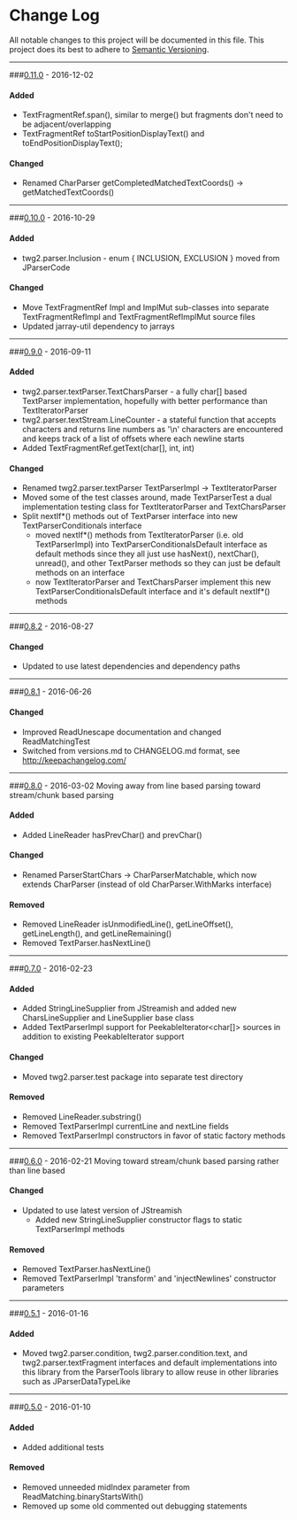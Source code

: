 # Change Log
All notable changes to this project will be documented in this file.
This project does its best to adhere to [Semantic Versioning](http://semver.org/).


--------
###[0.11.0](N/A) - 2016-12-02
#### Added
* TextFragmentRef.span(), similar to merge() but fragments don't need to be adjacent/overlapping
* TextFragmentRef toStartPositionDisplayText() and toEndPositionDisplayText();

#### Changed
* Renamed CharParser getCompletedMatchedTextCoords() -> getMatchedTextCoords()


--------
###[0.10.0](https://github.com/TeamworkGuy2/JTextParser/commit/4bb5366437e458c1edb6b1234fdfe8694c025a9f) - 2016-10-29
#### Added
* twg2.parser.Inclusion - enum { INCLUSION, EXCLUSION } moved from JParserCode

#### Changed
* Move TextFragmentRef Impl and ImplMut sub-classes into separate TextFragmentRefImpl and TextFragmentRefImplMut source files
* Updated jarray-util dependency to jarrays


--------
###[0.9.0](https://github.com/TeamworkGuy2/JTextParser/commit/31345bf6e53f3ab419a0cde0dc99d67277239fa7) - 2016-09-11
#### Added
* twg2.parser.textParser.TextCharsParser - a fully char[] based TextParser implementation, hopefully with better performance than TextIteratorParser
* twg2.parser.textStream.LineCounter - a stateful function that accepts characters and returns line numbers as '\n' characters are encountered and keeps track of a list of offsets where each newline starts
* Added TextFragmentRef.getText(char[], int, int)

#### Changed
* Renamed twg2.parser.textParser TextParserImpl -> TextIteratorParser
* Moved some of the test classes around, made TextParserTest a dual implementation testing class for TextIteratorParser and TextCharsParser
* Split nextIf*() methods out of TextParser interface into new TextParserConditionals interface
  * moved nextIf*() methods from TextIteratorParser (i.e. old TextParserImpl) into TextParserConditionalsDefault interface as default methods since they all just use hasNext(), nextChar(), unread(), and other TextParser methods so they can just be default methods on an interface
  * now TextIteratorParser and TextCharsParser implement this new TextParserConditionalsDefault interface and it's default nextIf*() methods


--------
###[0.8.2](https://github.com/TeamworkGuy2/JTextParser/commit/65c75d28db4c919fd225944762a0ba57e80842d2) - 2016-08-27
#### Changed
* Updated to use latest dependencies and dependency paths


--------
###[0.8.1](https://github.com/TeamworkGuy2/JTextParser/commit/8609d66ef57071440baa27d24faced84fe8e781f) - 2016-06-26
#### Changed
* Improved ReadUnescape documentation and changed ReadMatchingTest
* Switched from versions.md to CHANGELOG.md format, see http://keepachangelog.com/


--------
###[0.8.0](https://github.com/TeamworkGuy2/JTextParser/commit/30313e409b66854c996c35526076fdfc48199775) - 2016-03-02
Moving away from line based parsing toward stream/chunk based parsing

#### Added
* Added LineReader hasPrevChar() and prevChar()

#### Changed
* Renamed ParserStartChars -> CharParserMatchable, which now extends CharParser (instead of old CharParser.WithMarks interface)

#### Removed
* Removed LineReader isUnmodifiedLine(), getLineOffset(), getLineLength(), and getLineRemaining()
* Removed TextParser.hasNextLine()


--------
###[0.7.0](https://github.com/TeamworkGuy2/JTextParser/commit/391997f99f5c4284732417c5bfe44a6430caa072) - 2016-02-23
#### Added
* Added StringLineSupplier from JStreamish and added new CharsLineSupplier and LineSupplier base class
* Added TextParserImpl support for PeekableIterator<char[]> sources in addition to existing PeekableIterator<String> support

#### Changed
* Moved twg2.parser.test package into separate test directory

#### Removed
* Removed LineReader.substring()
* Removed TextParserImpl currentLine and nextLine fields
* Removed TextParserImpl constructors in favor of static factory methods


--------
###[0.6.0](https://github.com/TeamworkGuy2/JTextParser/commit/ce375f75724a7aeae15722fbbd492a5a7530d1d7) - 2016-02-21
Moving toward stream/chunk based parsing rather than line based

#### Changed
* Updated to use latest version of JStreamish
  * Added new StringLineSupplier constructor flags to static TextParserImpl methods

#### Removed
* Removed TextParser.hasNextLine()
* Removed TextParserImpl 'transform' and 'injectNewlines' constructor parameters


--------
###[0.5.1](https://github.com/TeamworkGuy2/JTextParser/commit/384b85ffa5d606e89173e7cdbe0003487f86d7ed) - 2016-01-16
#### Added
* Moved twg2.parser.condition, twg2.parser.condition.text, and twg2.parser.textFragment interfaces and default implementations into this library from the ParserTools library to allow reuse in other libraries such as JParserDataTypeLike


--------
###[0.5.0](https://github.com/TeamworkGuy2/JTextParser/commit/caf97ef82556fbd36f978a74af53d82ae7a6161a) - 2016-01-10
#### Added
* Added additional tests

#### Removed
* Removed unneeded midIndex parameter from ReadMatching.binaryStartsWith()
* Removed up some old commented out debugging statements
